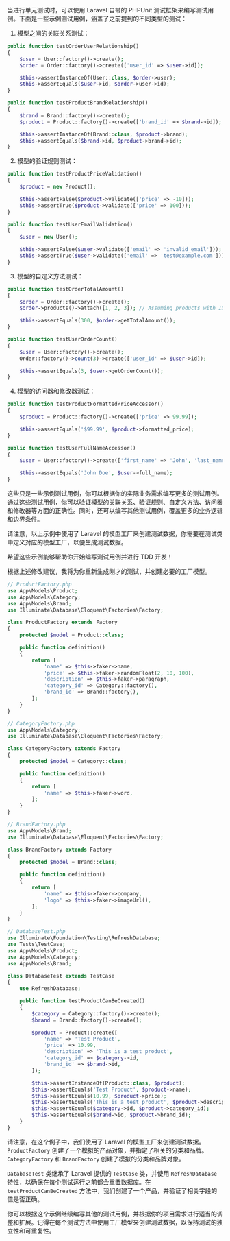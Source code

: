 当进行单元测试时，可以使用 Laravel 自带的 PHPUnit 测试框架来编写测试用例。下面是一些示例测试用例，涵盖了之前提到的不同类型的测试：

1. 模型之间的关联关系测试：

```php
public function testOrderUserRelationship()
{
    $user = User::factory()->create();
    $order = Order::factory()->create(['user_id' => $user->id]);

    $this->assertInstanceOf(User::class, $order->user);
    $this->assertEquals($user->id, $order->user->id);
}

public function testProductBrandRelationship()
{
    $brand = Brand::factory()->create();
    $product = Product::factory()->create(['brand_id' => $brand->id]);

    $this->assertInstanceOf(Brand::class, $product->brand);
    $this->assertEquals($brand->id, $product->brand->id);
}
```

2. 模型的验证规则测试：

```php
public function testProductPriceValidation()
{
    $product = new Product();

    $this->assertFalse($product->validate(['price' => -10]));
    $this->assertTrue($product->validate(['price' => 100]));
}

public function testUserEmailValidation()
{
    $user = new User();

    $this->assertFalse($user->validate(['email' => 'invalid_email']));
    $this->assertTrue($user->validate(['email' => 'test@example.com']));
}
```

3. 模型的自定义方法测试：

```php
public function testOrderTotalAmount()
{
    $order = Order::factory()->create();
    $order->products()->attach([1, 2, 3]); // Assuming products with IDs 1, 2, and 3 are attached to the order

    $this->assertEquals(300, $order->getTotalAmount());
}

public function testUserOrderCount()
{
    $user = User::factory()->create();
    Order::factory()->count(3)->create(['user_id' => $user->id]);

    $this->assertEquals(3, $user->getOrderCount());
}
```

4. 模型的访问器和修改器测试：

```php
public function testProductFormattedPriceAccessor()
{
    $product = Product::factory()->create(['price' => 99.99]);

    $this->assertEquals('$99.99', $product->formatted_price);
}

public function testUserFullNameAccessor()
{
    $user = User::factory()->create(['first_name' => 'John', 'last_name' => 'Doe']);

    $this->assertEquals('John Doe', $user->full_name);
}
```

这些只是一些示例测试用例，你可以根据你的实际业务需求编写更多的测试用例。通过这些测试用例，你可以验证模型的关联关系、验证规则、自定义方法、访问器和修改器等方面的正确性。同时，还可以编写其他测试用例，覆盖更多的业务逻辑和边界条件。

请注意，以上示例中使用了 Laravel 的模型工厂来创建测试数据，你需要在测试类中定义对应的模型工厂，以便生成测试数据。

希望这些示例能够帮助你开始编写测试用例并进行 TDD 开发！

根据上述修改建议，我将为你重新生成刚才的测试，并创建必要的工厂模型。

```php
// ProductFactory.php
use App\Models\Product;
use App\Models\Category;
use App\Models\Brand;
use Illuminate\Database\Eloquent\Factories\Factory;

class ProductFactory extends Factory
{
    protected $model = Product::class;

    public function definition()
    {
        return [
            'name' => $this->faker->name,
            'price' => $this->faker->randomFloat(2, 10, 100),
            'description' => $this->faker->paragraph,
            'category_id' => Category::factory(),
            'brand_id' => Brand::factory(),
        ];
    }
}
```

```php
// CategoryFactory.php
use App\Models\Category;
use Illuminate\Database\Eloquent\Factories\Factory;

class CategoryFactory extends Factory
{
    protected $model = Category::class;

    public function definition()
    {
        return [
            'name' => $this->faker->word,
        ];
    }
}
```

```php
// BrandFactory.php
use App\Models\Brand;
use Illuminate\Database\Eloquent\Factories\Factory;

class BrandFactory extends Factory
{
    protected $model = Brand::class;

    public function definition()
    {
        return [
            'name' => $this->faker->company,
            'logo' => $this->faker->imageUrl(),
        ];
    }
}
```

```php
// DatabaseTest.php
use Illuminate\Foundation\Testing\RefreshDatabase;
use Tests\TestCase;
use App\Models\Product;
use App\Models\Category;
use App\Models\Brand;

class DatabaseTest extends TestCase
{
    use RefreshDatabase;

    public function testProductCanBeCreated()
    {
        $category = Category::factory()->create();
        $brand = Brand::factory()->create();

        $product = Product::create([
            'name' => 'Test Product',
            'price' => 10.99,
            'description' => 'This is a test product',
            'category_id' => $category->id,
            'brand_id' => $brand->id,
        ]);

        $this->assertInstanceOf(Product::class, $product);
        $this->assertEquals('Test Product', $product->name);
        $this->assertEquals(10.99, $product->price);
        $this->assertEquals('This is a test product', $product->description);
        $this->assertEquals($category->id, $product->category_id);
        $this->assertEquals($brand->id, $product->brand_id);
    }
}
```

请注意，在这个例子中，我们使用了 Laravel 的模型工厂来创建测试数据。`ProductFactory` 创建了一个模拟的产品对象，并指定了相关的分类和品牌。`CategoryFactory` 和 `BrandFactory` 创建了模拟的分类和品牌对象。

`DatabaseTest` 类继承了 Laravel 提供的 `TestCase` 类，并使用 `RefreshDatabase` 特性，以确保在每个测试运行之前都会重置数据库。在 `testProductCanBeCreated` 方法中，我们创建了一个产品，并验证了相关字段的值是否正确。

你可以根据这个示例继续编写其他的测试用例，并根据你的项目需求进行适当的调整和扩展。记得在每个测试方法中使用工厂模型来创建测试数据，以保持测试的独立性和可重复性。

